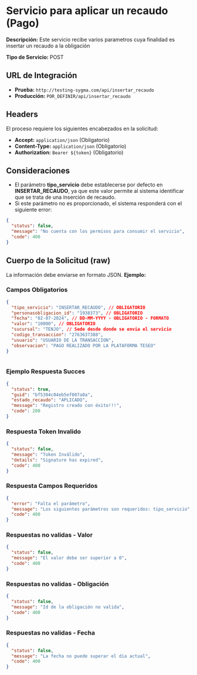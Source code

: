 # Servicio para aplicar un recaudo (Pago)


**Descripción:** Este servicio recibe varios parametros cuya finalidad es insertar un recaudo a la obligación

**Tipo de Servicio:** POST

## **URL de Integración**

- **Prueba:** `http://testing-sygma.com/api/insertar_recaudo`
- **Producción:** `POR_DEFINIR/api/insertar_recaudo`

## **Headers**

El proceso requiere los siguientes encabezados en la solicitud:

- **Accept:** `application/json` (Obligatorio)
- **Content-Type:** `application/json` (Obligatorio)
- **Authorization:** `Bearer ${token}` (Obligatorio)

## **Consideraciones**
- El parámetro **tipo_servicio** debe establecerse por defecto en **INSERTAR_RECAUDO**, ya que este valor permite al sistema identificar que se trata de una inserción de recaudo.
- Si este parámetro no es proporcionado, el sistema responderá con el siguiente error:

`````json
{
  "status": false,
  "message": "No cuenta con los permisos para consumir el servicio",
  "code": 400
}
`````

## **Cuerpo de la Solicitud (raw)** 

La información debe enviarse en formato JSON. **Ejemplo:**

### **Campos Obligatorios**

``````json
{
  "tipo_servicio": "INSERTAR_RECAUDO", // OBLIGATORIO
  "personasobligacion_id": "1938373", // OBLIGATORIO
  "fecha": "02-07-2024", // DD-MM-YYYY - OBLIGATORIO - FORMATO
  "valor": "10000", // OBLIGATORIO
  "sucursal": "TENJO", // Sede desde donde se envia el servicio
  "codigo_transaccion": "2763637388",
  "usuario": "USUARIO DE LA TRANSACCION",
  "observacion": "PAGO REALIZADO POR LA PLATAFORMA TESEO"
}
  
``````

### **Ejemplo Respuesta Succes**

``````json
{
  "status": true,
  "guid": "bf5304c04eb5ef007a0a",
  "estado_recaudo": "APLICADO",
  "message": "Registro creado con éxito!!!",
  "code": 200
}
``````

### **Respuesta Token Invalido**

``````json
{
  "status": false,
  "message": "Token Inválido",
  "details": "Signature has expired",
  "code": 400
}
``````

### **Respuesta Campos Requeridos**

``````json
{
  "error": "Falta el parámetro",
  "message": "Los siguientes parámetros son requeridos: tipo_servicio",
  "code": 400
}
``````

### **Respuestas no validas - Valor**
``````json
{
  "status": false,
  "message": "El valor debe ser superior a 0",
  "code": 400
}
``````

### **Respuestas no validas - Obligación**
``````json
{
  "status": false,
  "message": "Id de la obligación no valida",
  "code": 400
}
``````

### **Respuestas no validas - Fecha**
``````json
{
  "status": false,
  "message": "La fecha no puede superar el dia actual",
  "code": 400
}
``````
